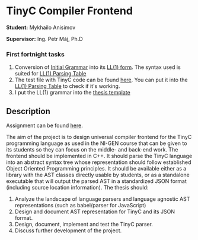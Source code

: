 # TinyC Compiler Frontend

**Student:** Mykhailo Anisimov

**Supervisor:** Ing. Petr Máj, Ph.D

### First fortnight tasks


1. Conversion of [Initial Grammar](project/grammar/Grammar_reference.md) into its [LL(1) form](project/grammar/Grammar_LL1.txt).
   The syntax used is suited for [LL(1) Parsing Table](https://pages.fit.cvut.cz/peckato1/parsingtbl)
2. The test file with TinyC code can be found [here](project/grammar/LL1%20tests.txt). You can put it into the [LL(1) Parsing Table](https://pages.fit.cvut.cz/peckato1/parsingtbl) to check if it's working.
3. I put the LL(1) grammar into the [thesis template](paper/thesis.pdf)

## Description

Assignment can be found [here](paper/Assignment.pdf).

The aim of the project is to design universal compiler frontend for the TinyC
programming language as used in the NI-GEN course that can be given to its students so
they can focus on the middle- and back-end work. The frontend should be implemented
in C++. It should parse the TinyC language into an abstract syntax tree whose
representation should follow established Object Oriented Programming principles. It
should be available either as a library with the AST classes directly usable by students, or
as a standalone executable that will output the parsed AST in a standardized JSON
format (including source location information).
The thesis should:

1. Analyze the landscape of language parsers and language agnostic AST
   representations (such as babel/parser for JavaScript)
2. Design and document AST representation for TinyC and its JSON format.
3. Design, document, implement and test the TinyC parser.
4. Discuss further development of the project.

